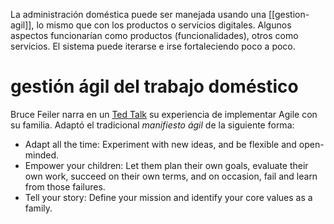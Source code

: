 La administración doméstica puede ser manejada usando una [[gestion-agil]], lo mismo que con los productos o servicios digitales. Algunos aspectos funcionarían como productos (funcionalidades), otros como servicios. El sistema puede iterarse e irse fortaleciendo poco a poco.

# gestión ágil del trabajo doméstico

Bruce Feiler narra en un [Ted Talk](https://www.ted.com/talks/bruce_feiler_agile_programming_for_your_family#t-1316) su experiencia de implementar Agile con su familia. Adaptó el tradicional *manifiesto ágil* de la siguiente forma:

- Adapt all the time: Experiment with new ideas, and be flexible and open-minded.
- Empower your children: Let them plan their own goals, evaluate their own work, succeed on their own terms, and on occasion, fail and learn from those failures.
- Tell your story: Define your mission and identify your core values as a family.
